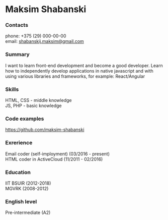 # Maksim Shabanski

### Contacts
phone: +375 (29) 000-00-00  
email: shabanskij.maksim@gmail.com

### Summary
I want to learn front-end development and become a good developer. Learn how to independently develop applications in native javascript and with using various libraries and frameworks, for example: React/Angular

### Skills
HTML, CSS - middle knowledge  
JS, PHP - basic knowledge

### Code examples
https://github.com/maksim-shabanski

### Exrerience
Email coder (self-imployment) (03/2016 - present)  
HTML coder in ActiveCloud (11/2011 - 02/2016)

### Education
IIT BSUIR (2012-2018)  
MGVRK (2008-2012)

### English level
Pre-intermediate (A2)